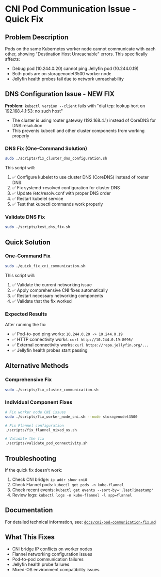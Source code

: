 # CNI Pod Communication Issue - Quick Fix

## Problem Description
Pods on the same Kubernetes worker node cannot communicate with each other, showing "Destination Host Unreachable" errors. This specifically affects:
- Debug pod (10.244.0.20) cannot ping Jellyfin pod (10.244.0.19)
- Both pods are on storagenodet3500 worker node
- Jellyfin health probes fail due to network unreachability

## DNS Configuration Issue - NEW FIX
**Problem**: `kubectl version --client` fails with "dial tcp: lookup hort on 192.168.4.1:53: no such host"
- The cluster is using router gateway (192.168.4.1) instead of CoreDNS for DNS resolution
- This prevents kubectl and other cluster components from working properly

### DNS Fix (One-Command Solution)
```bash
sudo ./scripts/fix_cluster_dns_configuration.sh
```

This script will:
1. ✅ Configure kubelet to use cluster DNS (CoreDNS) instead of router DNS
2. ✅ Fix systemd-resolved configuration for cluster DNS
3. ✅ Update /etc/resolv.conf with proper DNS order
4. ✅ Restart kubelet service
5. ✅ Test that kubectl commands work properly

### Validate DNS Fix
```bash
sudo ./scripts/test_dns_fix.sh
```

## Quick Solution

### One-Command Fix
```bash
sudo ./quick_fix_cni_communication.sh
```

This script will:
1. ✅ Validate the current networking issue
2. ✅ Apply comprehensive CNI fixes automatically
3. ✅ Restart necessary networking components
4. ✅ Validate that the fix worked

### Expected Results
After running the fix:
- ✅ Pod-to-pod ping works: `10.244.0.20 -> 10.244.0.19`
- ✅ HTTP connectivity works: `curl http://10.244.0.19:8096/`
- ✅ External connectivity works: `curl https://repo.jellyfin.org/...`
- ✅ Jellyfin health probes start passing

## Alternative Methods

### Comprehensive Fix
```bash
sudo ./scripts/fix_cluster_communication.sh
```

### Individual Component Fixes
```bash
# Fix worker node CNI issues
sudo ./scripts/fix_worker_node_cni.sh --node storagenodet3500

# Fix Flannel configuration  
./scripts/fix_flannel_mixed_os.sh

# Validate the fix
./scripts/validate_pod_connectivity.sh
```

## Troubleshooting

If the quick fix doesn't work:
1. Check CNI bridge: `ip addr show cni0`
2. Check Flannel pods: `kubectl get pods -n kube-flannel`
3. Check recent events: `kubectl get events --sort-by='.lastTimestamp'`
4. Review logs: `kubectl logs -n kube-flannel -l app=flannel`

## Documentation
For detailed technical information, see: [`docs/cni-pod-communication-fix.md`](docs/cni-pod-communication-fix.md)

## What This Fixes
- CNI bridge IP conflicts on worker nodes
- Flannel networking configuration issues
- Pod-to-pod communication failures
- Jellyfin health probe failures
- Mixed-OS environment compatibility issues